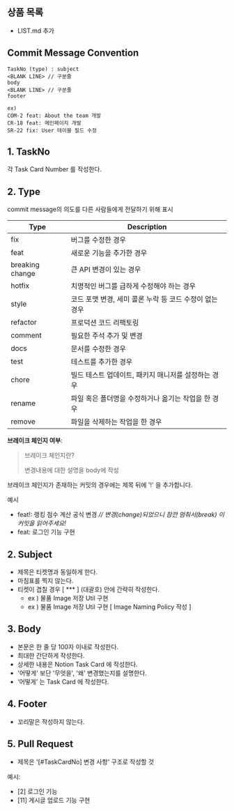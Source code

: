 ## 상품 목록
- LIST.md 추가

## **Commit Message Convention**

```
TaskNo (type) : subject
<BLANK LINE> // 구분줄
body
<BLANK LINE> // 구분줄
footer

ex)
COM-2 feat: About the team 개발
CR-18 feat: 메인페이지 개발
SR-22 fix: User 테이블 필드 수정
```

## 1. TaskNo

각 Task Card Number 를 작성한다.

## 2. Type

commit message의 의도를 다른 사람들에게 전달하기 위해 표시

| Type | Description |
| --- | --- |
| fix | 버그를 수정한 경우 |
| feat | 새로운 기능을 추가한 경우 |
| breaking change | 큰 API 변경이 있는 경우 |
| hotfix | 치명적인 버그를 급하게 수정해야 하는 경우 |
| style | 코드 포맷 변경, 세미 콜론 누락 등 코드 수정이 없는 경우 |
| refactor | 프로덕션 코드 리팩토링 |
| comment | 필요한 주석 추가 및 변경 |
| docs | 문서를 수정한 경우 |
| test | 테스트를 추가한 경우 |
| chore | 빌드 테스트 업데이트, 패키지 매니저를 설정하는 경우 |
| rename | 파일 혹은 폴더명을 수정하거나 옮기는 작업을 한 경우 |
| remove | 파일을 삭제하는 작업을 한 경우 |

**브레이크 체인지 여부**: <is breakchange>

> 브레이크 체인지란?
> 
> 
> 변경내용에 대한 설명을 body에 작성
> 

브레이크 체인지가 존재하는 커밋의 경우에는 제목 뒤에 '!' 을 추가합니다.

예시

- feat!: 랭킹 점수 계산 공식 변경 *// 변경(change)되었으니 잠깐 멈춰서(break) 이 커밋을 읽어주세요!*
- feat: 로그인 기능 구현

## 2. S**ubject**

- 제목은 티켓명과 동일하게 한다.
- 마침표를 찍지 않는다.
- 티켓이 겹칠 경우 [ *** ] (대괄호) 안에 간략히 작성한다.
    - ex ) 물품 Image 저장 Util 구현
    - ex ) 물품 Image 저장 Util 구현 [ Image Naming Policy 작성 ]

## 3. **Body**

- 본문은 한 줄 당 100자 이내로 작성한다.
- 최대한 간단하게 작성한다.
- 상세한 내용은 Notion Task Card 에 작성한다.
- '어떻게' 보단 '무엇을', '왜' 변경했는지를 설명한다.
- ‘어떻게’ 는 Task Card 에 작성한다.

## 4. F**ooter**

- 꼬리말은 작성하지 않는다.

## **5. Pull Request**

- 제목은 '[#TaskCardNo] 변경 사항' 구조로 작성할 것

예시:

- [2] 로그인 기능
- [11] 게시글 업로드 기능 구현
